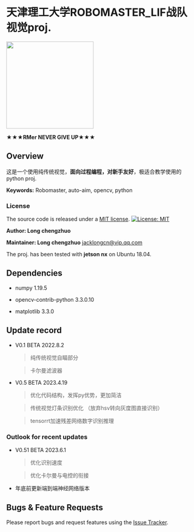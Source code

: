 # 天津理工大学ROBOMASTER_LIF战队视觉proj.

<img src="https://github.com/longchengzhuo/TUT-ROBOMASTER-LIF/blob/main/docs/0.png" width="230px">

**★★★RMer    NEVER    GIVE    UP★★★**



## Overview

这是一个使用纯传统视觉，**面向过程编程，对新手友好**，极适合教学使用的python proj.

**Keywords:** Robomaster, auto-aim, opencv, python



### License

The source code is released under a [MIT license](rm_auto_aim/LICENSE).
[![License: MIT](https://img.shields.io/badge/License-MIT-blue.svg)](https://opensource.org/licenses/MIT)

**Author: Long chengzhuo**

**Maintainer: Long chengzhuo**
jacklongcn@vip.qq.com

The proj. has been tested with **jetson nx** on Ubuntu 18.04.


## Dependencies

- numpy 1.19.5

- opencv-contrib-python 3.3.0.10

- matplotlib 3.3.0



## Update record

* V0.1 BETA 2022.8.2 
    > 纯传统视觉自瞄部分
    
    > 卡尔曼滤波器

* V0.5 BETA 2023.4.19 
    > 优化代码结构，发挥py优势，更加简洁
    
    > 传统视觉灯条识别优化 （放弃hsv转向灰度图直接识别）
    
    > tensorrt加速残差网络数字识别推理

### Outlook for recent updates
* V0.51 BETA 2023.6.1
    > 优化识别速度
    
    > 优化卡尔曼与电控的衔接

* 年底前更新端到端神经网络版本

## Bugs & Feature Requests

Please report bugs and request features using the [Issue Tracker](https://github.com/longchengzhuo/TUT-ROBOMASTER-LIF/issues).

